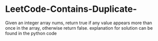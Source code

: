 # LeetCode-Contains-Duplicate-
Given an integer array nums, return true if any value appears more than once in the array, otherwise return false.
explanation for solution can be found in the python code
